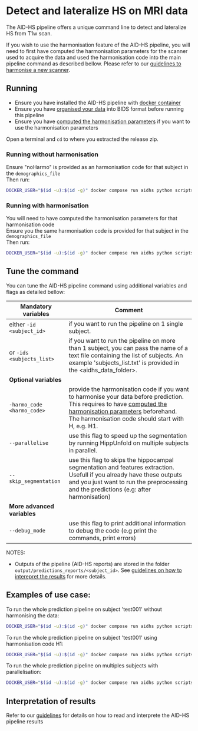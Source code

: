 # Detect and lateralize HS on MRI data

The AID-HS pipeline offers a unique command line to detect and lateralize HS from T1w scan. 

If you wish to use the harmonisation feature of the AID-HS pipeline, you will need to first have computed the harmonisation parameters for the scanner used to acquire the data and used the harmonisation code into the main pipeline command as described bellow. Please refer to our [guidelines to harmonise a new scanner](/docs/harmonisation.md). 

## Running

- Ensure you have installed the AID-HS pipeline with [docker container](/docs/install_docker.md)
- Ensure you have [organised your data](/docs/prepare_data.html) into BIDS format before running this pipeline
- Ensure you have [computed the harmonisation parameters](/docs/harmonisation.md) if you want to use the harmonisation parameters 

Open a terminal and `cd` to where you extracted the release zip.

### Running without harmonisation

Ensure "noHarmo" is provided as an harmonisation code for that subject in the `demographics_file` \
Then run:
```bash
DOCKER_USER="$(id -u):$(id -g)" docker compose run aidhs python scripts/new_patient_pipeline/new_pt_pipeline.py -id <subject_id> -demos <demographic_file>
```


### Running with harmonisation
You will need to have computed the harmonisation parameters for that harmonisation code \
Ensure you the same harmonisation code is provided for that subject in the `demographics_file` \
Then run: 

```bash
DOCKER_USER="$(id -u):$(id -g)" docker compose run aidhs python scripts/new_patient_pipeline/new_pt_pipeline.py -id <subject_id> -demos <demographic_file> -harmo_code <harmonisation_code>
```


## Tune the command

You can tune the AID-HS pipeline command using additional variables and flags as detailed bellow:

| **Mandatory variables**         |  Comment | 
|-------|---|
|either ```-id <subject_id>```  |  if you want to run the pipeline on 1 single subject.|  
|or ```-ids <subjects_list>``` |  if you want to run the pipeline on more than 1 subject, you can pass the name of a text file containing the list of subjects. An example 'subjects_list.txt' is provided in the <aidhs_data_folder>. | 
| **Optional variables** |
| ```-harmo_code <harmo_code>```  | provide the harmonisation code if you want to harmonise your data before prediction. This requires to have [computed the harmonisation parameters](/docs/harmonisation.md) beforehand. The harmonisation code should start with H, e.g. H1. | 
|```--parallelise``` | use this flag to speed up the segmentation by running HippUnfold on multiple subjects in parallel. |
|```--skip_segmentation``` | use this flag to skips the hippocampal segmentation and features extraction. Usefull if you already have these outputs and you just want to run the preprocessing and the predictions (e.g: after harmonisation) |
|**More advanced variables** | 
|```--debug_mode``` | use this flag to print additional information to debug the code (e.g print the commands, print errors) |


NOTES: 
- Outputs of the pipeline (AID-HS reports) are stored in the folder ```output/predictions_reports/<subject_id>```. See [guidelines on how to interepret the results]() for more details.

## Examples of use case: 

To run the whole prediction pipeline on subject 'test001' without harmonising the data:
```bash
DOCKER_USER="$(id -u):$(id -g)" docker compose run aidhs python scripts/new_patient_pipeline/new_pt_pipeline.py -id sub-test001
```

To run the whole prediction pipeline on subject 'test001' using harmonisation code H1:
```bash
DOCKER_USER="$(id -u):$(id -g)" docker compose run aidhs python scripts/new_patient_pipeline/new_pt_pipeline.py -id sub-test001 -harmo_code H1
```

To run the whole prediction pipeline on multiples subjects with parallelisation:
```bash
DOCKER_USER="$(id -u):$(id -g)" docker compose run aidhs python scripts/new_patient_pipeline/new_pt_pipeline.py -ids list_subjects.txt --parallelise
```


## Interpretation of results

Refer to our [guidelines]() for details on how to read and interprete the AID-HS pipeline results